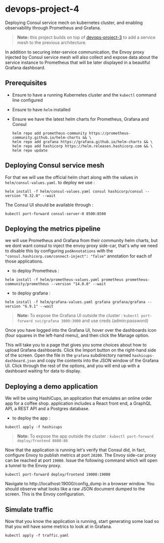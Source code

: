 # devops-project-4
Deploying Consul service mech on kubernetes cluster, and enabling observability through Prometheus and Grafana.

> **Note:** this project builds on top of [devops-project-3](https://github.com/ansnoussi/devops-project-3) to add a service mesh to the previous architecture.

In addition to securing inter-service communication, the Envoy proxy injected by Consul service mesh will also collect and expose data about the service instance to Prometheus that will be later displayed in a beautiful Grafana dashboard.


## Prerequisites

- Ensure to have a running Kubernetes cluster and the `kubectl` command line configured

- Ensure to have `helm` installed

- Ensure we have the latest helm charts for Prometheus, Grafana and Consul
    ```
    helm repo add prometheus-community https://prometheus-community.github.io/helm-charts && \
    helm repo add grafana https://grafana.github.io/helm-charts && \
    helm repo add hashicorp https://helm.releases.hashicorp.com && \
    helm repo update
    ```

## Deploying Consul service mesh
For that we will use the official helm chart along with the values in `helm/consul-values.yaml`.
to deploy we use :
```
helm install -f helm/consul-values.yaml consul hashicorp/consul --version "0.32.0" --wait
```
The Consul UI should be available through :
```
kubectl port-forward consul-server-0 8500:8500
```
## Deploying the metrics pipeline
we will use Prometheus and Grafana from their community helm charts, but we dont want consul to inject the envoy proxy side-car, that's why we need to disable this by configuring `podAnnotations` with the `"consul.hashicorp.com/connect-inject": "false"` annotation for each of those applications.
- to deploy Prometheus : 
```
helm install -f helm/prometheus-values.yaml prometheus prometheus-community/prometheus --version "14.0.0" --wait
```
- to deploy grafana : 
```
helm install -f helm/grafana-values.yaml grafana grafana/grafana --version "6.9.1" --wait
```
> **Note:** To expose the Grafana UI outside the cluster : `kubectl port-forward svc/grafana 3000:3000` and use creds (admin:password)

Once you have logged into the Grafana UI, hover over the dashboards icon (four squares in the left-hand menu), and then click the Manage option.

This will take you to a page that gives you some choices about how to upload Grafana dashboards. Click the Import button on the right-hand side of the screen. Open the file in the `grafana` subdirectory named `hashicups-dashboard.json` and copy the contents into the JSON window of the Grafana UI. Click through the rest of the options, and you will end up with a dashboard waiting for data to display.
## Deploying a demo application
We will be using HashiCups, an application that emulates an online order app for a coffee shop.
application includes a React front end, a GraphQL API, a REST API and a Postgres database.

- to deploy the app :
```
kubectl apply -f hashicups
```
> **Note:** To expose the app outside the cluster : `kubectl port-forward deploy/frontend 8080:80`

Now that the application is running let's verify that Consul did, in fact, configure Envoy to publish metrics at port `20200`. The Envoy side-car proxy can be reached at port `19000`. 
Issue the following command which will open a tunnel to the Envoy proxy.
```
kubectl port-forward deploy/frontend 19000:19000
```
Navigate to http://localhost:19000/config_dump in a browser window. You should observe what looks like a raw JSON document dumped to the screen. This is the Envoy configuration. 

## Simulate traffic

Now that you know the application is running, start generating some load so that you will have some metrics to look at in Grafana.

```
kubectl apply -f traffic.yaml
```
